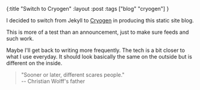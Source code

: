 {:title "Switch to Cryogen"
 :layout :post
 :tags ["blog" "cryogen"]
}

I decided to switch from Jekyll to [Cryogen](http://cryogenweb.org) in producing this static site blog.

This is more of a test than an announcement, just to make sure feeds and such work.

Maybe I'll get back to writing more frequently.
The tech is a bit closer to what I use everyday.
It should look basically the same on the outside but is different on the inside.

> "Sooner or later, different scares people." <br>
  -- Christian Wolff's father
